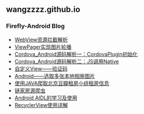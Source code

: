 ## wangzzzz.github.io 
### Firefly-Android Blog
+ <a href="./html/1/webview.html">WebView资源拦截解析</a>
+ <a href="./html/2/viewpager.html">ViewPager实现图片轮播</a>
+ <a href="./html/cordova/cordova1.html">Cordova_Android源码解析一：CordovaPlugin初始化</a>
+ <a href="./html/cordova/cordova2.html">Cordova_Android源码解析二：JS调用Native</a>
+ <a href="./html/3/randomview.html">自定义View——验证码</a>
+ <a href="./html/4/index.html">Android——选取多张本地相册图片</a>
+ <a href="./html/5/index.html">使用JAVA爬取北京豆瓣租房小组租房信息</a>
+ <a href="./html/6/index.html">链家房源爬虫</a>
+ <a href="./html/7/index.html">Android AIDL的学习及使用</a>
+ <a href="./html/8/index.html">RecyclerView使用详解</a>
